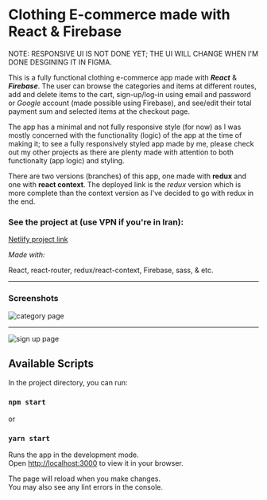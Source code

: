 # Clothing E-commerce made with React & Firebase

NOTE: RESPONSIVE UI IS NOT DONE YET; THE UI WILL CHANGE WHEN I'M DONE DESGINING IT IN FIGMA.

This is a fully functional clothing e-commerce app made with **_React_** & **_Firebase_**. The user can browse the categories and items at different routes, add and delete items to the cart, sign-up/log-in using email and password or _Google_ account (made possible using Firebase), and see/edit their total payment sum and selected items at the checkout page. 

The app has a minimal and not fully responsive style (for now) as I was mostly concerned with the functionality (logic) of the app at the time of making it; to see a fully responsively styled app made by me, please check out my other projects as there are plenty made with attention to both functionalty (app logic) and styling.

There are two versions (branches) of this app, one made with **redux** and one with **react context**. The deployed link is the _redux_ version which is more complete than the context version as I've decided to go with redux in the end.

### See the project at (use VPN if you're in Iran):

[Netlify project link](https://crwn-ecommerce-project.netlify.app/)

_Made with:_

React, react-router, redux/react-context, Firebase, sass, & etc.

***

### Screenshots

![category page](https://github.com/Sina-Hgs/ecommerce-react-project/assets/103804601/d95d8d67-0e22-497f-aae2-c442501fbe28)


***

![sign up page](https://github.com/Sina-Hgs/ecommerce-react-project/assets/103804601/e6bcd4cc-08d7-4b33-a74d-aefe2512ad5f)


## Available Scripts

In the project directory, you can run:

### `npm start`

or 

### `yarn start`

Runs the app in the development mode.\
Open [http://localhost:3000](http://localhost:3000) to view it in your browser.

The page will reload when you make changes.\
You may also see any lint errors in the console.
